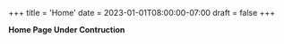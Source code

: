 +++
title = 'Home'
date = 2023-01-01T08:00:00-07:00
draft = false
+++

**Home Page Under Contruction**  
